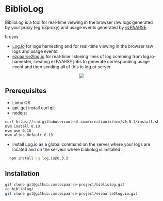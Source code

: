 # BiblioLog

BiblioLog is a tool for real-time viewing in the browser raw logs generated by your proxy (eg EZproxy) and usage events generated by [ezPAARSE](https://github.com/ezpaarse-project/ezpaarse).

It uses
  * [Log.io](http://logio.org/) for logs harvesting and for real-time viewing in the browser raw logs and usage events.
  * [ezpaarse2log.io](https://github.com/ezpaarse-project/ezpaarse2log.io) for real-time listening lines of log comming from log.io-harvester, creating ezPAARSE jobs to generate corresponding usage event and then sending all of this to log.oi-server

<p align="center">
<img src="https://docs.google.com/drawings/d/1wx-IudPtbiFurr8FMr84JOEKgfoTSC7DffOu6Ev6RAk/pub?w=828&amp;h=350" />
</p>

## Prerequisites

  * Linux OS
  * apt-get install curl git
  * nodejs:
```bash
curl https://raw.githubusercontent.com/creationix/nvm/v0.5.1/install.sh | sh
nvm install 0.10
nvm use 0.10
nvm alias default 0.10
```
  * Install Log.io as a global command on the server where your logs are located and on the serveur where bibliolog is installed :
```bash
  npm install -g log.io@0.3.2
```

## Installation

```bash
git clone git@github.com:ezpaarse-project/bibliolog.git
cd bibliolog/
git clone git@github.com:ezpaarse-project/ezpaarse2log.io.git
```

